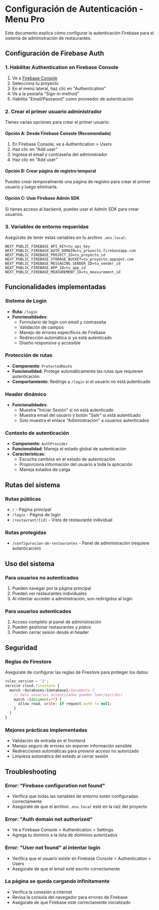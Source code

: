 # Configuración de Autenticación - Menu Pro

Este documento explica cómo configurar la autenticación Firebase para el sistema de administración de restaurantes.

## Configuración de Firebase Auth

### 1. Habilitar Authentication en Firebase Console

1. Ve a [Firebase Console](https://console.firebase.google.com/)
2. Selecciona tu proyecto
3. En el menú lateral, haz clic en "Authentication"
4. Ve a la pestaña "Sign-in method"
5. Habilita "Email/Password" como proveedor de autenticación

### 2. Crear el primer usuario administrador

Tienes varias opciones para crear el primer usuario:

#### Opción A: Desde Firebase Console (Recomendado)
1. En Firebase Console, ve a Authentication > Users
2. Haz clic en "Add user"
3. Ingresa el email y contraseña del administrador
4. Haz clic en "Add user"

#### Opción B: Crear página de registro temporal
Puedes crear temporalmente una página de registro para crear el primer usuario y luego eliminarla.

#### Opción C: Usar Firebase Admin SDK
Si tienes acceso al backend, puedes usar el Admin SDK para crear usuarios.

### 3. Variables de entorno requeridas

Asegúrate de tener estas variables en tu archivo `.env.local`:

```env
NEXT_PUBLIC_FIREBASE_API_KEY=tu_api_key
NEXT_PUBLIC_FIREBASE_AUTH_DOMAIN=tu_proyecto.firebaseapp.com
NEXT_PUBLIC_FIREBASE_PROJECT_ID=tu_proyecto_id
NEXT_PUBLIC_FIREBASE_STORAGE_BUCKET=tu_proyecto.appspot.com
NEXT_PUBLIC_FIREBASE_MESSAGING_SENDER_ID=tu_sender_id
NEXT_PUBLIC_FIREBASE_APP_ID=tu_app_id
NEXT_PUBLIC_FIREBASE_MEASUREMENT_ID=tu_measurement_id
```

## Funcionalidades implementadas

### Sistema de Login
- **Ruta**: `/login`
- **Funcionalidades**:
  - Formulario de login con email y contraseña
  - Validación de campos
  - Manejo de errores específicos de Firebase
  - Redirección automática si ya está autenticado
  - Diseño responsive y accesible

### Protección de rutas
- **Componente**: `ProtectedRoute`
- **Funcionalidad**: Protege automáticamente las rutas que requieren autenticación
- **Comportamiento**: Redirige a `/login` si el usuario no está autenticado

### Header dinámico
- **Funcionalidades**:
  - Muestra "Iniciar Sesión" si no está autenticado
  - Muestra email del usuario y botón "Salir" si está autenticado
  - Solo muestra el enlace "Administración" a usuarios autenticados

### Contexto de autenticación
- **Componente**: `AuthProvider`
- **Funcionalidad**: Maneja el estado global de autenticación
- **Características**:
  - Escucha cambios en el estado de autenticación
  - Proporciona información del usuario a toda la aplicación
  - Maneja estados de carga

## Rutas del sistema

### Rutas públicas
- `/` - Página principal
- `/login` - Página de login
- `/restaurant/[id]` - Vista de restaurante individual

### Rutas protegidas
- `/configuracion-de-restaurantes` - Panel de administración (requiere autenticación)

## Uso del sistema

### Para usuarios no autenticados
1. Pueden navegar por la página principal
2. Pueden ver restaurantes individuales
3. Al intentar acceder a administración, son redirigidos al login

### Para usuarios autenticados
1. Acceso completo al panel de administración
2. Pueden gestionar restaurantes y platos
3. Pueden cerrar sesión desde el header

## Seguridad

### Reglas de Firestore
Asegúrate de configurar las reglas de Firestore para proteger los datos:

```javascript
rules_version = '2';
service cloud.firestore {
  match /databases/{database}/documents {
    // Solo usuarios autenticados pueden leer/escribir
    match /{document=**} {
      allow read, write: if request.auth != null;
    }
  }
}
```

### Mejores prácticas implementadas
- Validación de entrada en el frontend
- Manejo seguro de errores sin exponer información sensible
- Redirecciones automáticas para prevenir acceso no autorizado
- Limpieza automática del estado al cerrar sesión

## Troubleshooting

### Error: "Firebase configuration not found"
- Verifica que todas las variables de entorno estén configuradas correctamente
- Asegúrate de que el archivo `.env.local` esté en la raíz del proyecto

### Error: "Auth domain not authorized"
- Ve a Firebase Console > Authentication > Settings
- Agrega tu dominio a la lista de dominios autorizados

### Error: "User not found" al intentar login
- Verifica que el usuario existe en Firebase Console > Authentication > Users
- Asegúrate de que el email esté escrito correctamente

### La página se queda cargando infinitamente
- Verifica la conexión a internet
- Revisa la consola del navegador para errores de Firebase
- Asegúrate de que Firebase esté correctamente inicializado
